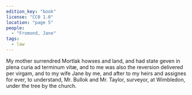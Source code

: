```yaml
---
edition_key: "book"
license: "CC0 1.0"
location: "page 5"
people:
  - "Fromond, Jane"
tags:
  - law
---
```

My
mother surrendred Mortlak howses and land, and had state geven
in plena curia ad terminum vitæ, and to me was also the reversion
delivered per virgam, and to my wife Jane by me, and after to my
heirs and assignes for ever, to understand, Mr. Bullok and Mr.
Taylor, surveyor, at Wimbledon, under the tree by the church.

